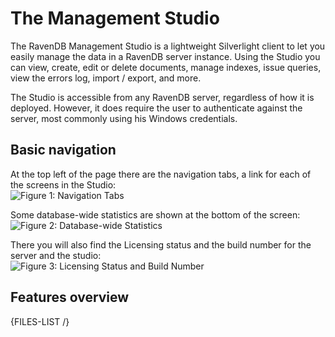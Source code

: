 # The Management Studio

The RavenDB Management Studio is a lightweight Silverlight client to let you easily manage the data in a RavenDB server instance. Using the Studio you can view, create, edit or delete documents, manage indexes, issue queries, view the errors log, import / export, and more.

The Studio is accessible from any RavenDB server, regardless of how it is deployed. However, it does require the user to authenticate against the server, most commonly using his Windows credentials.

## Basic navigation

At the top left of the page there are the navigation tabs, a link for each of the screens in the Studio:  
![Figure 1: Navigation Tabs](Images/studio_base_1.PNG)  

Some database-wide statistics are shown at the bottom of the screen:  
![Figure 2: Database-wide Statistics](Images/studio_base_3.PNG)

There you will also find the Licensing status and the build number for the server and the studio:  
![Figure 3: Licensing Status and Build Number](Images/studio_base_4.PNG)

## Features overview

{FILES-LIST /}
